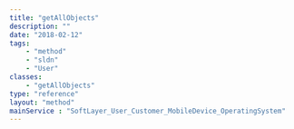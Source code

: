 ```yaml
---
title: "getAllObjects"
description: ""
date: "2018-02-12"
tags:
    - "method"
    - "sldn"
    - "User"
classes:
    - "getAllObjects"
type: "reference"
layout: "method"
mainService : "SoftLayer_User_Customer_MobileDevice_OperatingSystem"
---
```

